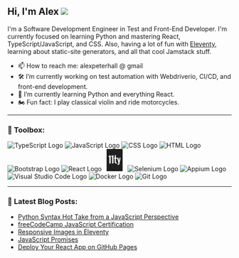 ## Hi, I'm Alex <img src="https://raw.githubusercontent.com/MartinHeinz/MartinHeinz/master/wave.gif" width="30px">

I'm a Software Development Engineer in Test and Front-End Developer. I'm currently focused on learning Python and mastering React, TypeScript/JavaScript, and CSS. Also, having a lot of fun with [Eleventy](https://www.11ty.dev/), learning about static-site generators, and all that cool Jamstack stuff. 

- 📫 How to reach me: alexpeterhall @ gmail
- 🛠 I’m currently working on test automation with Webdriverio, CI/CD, and front-end development.
- 🚀 I’m currently learning Python and everything React. 
- 🏍 Fun fact: I play classical violin and ride motorcycles.

---

### 🧰 Toolbox:

<img src="https://cdn.worldvectorlogo.com/logos/typescript.svg" alt="TypeScript Logo" width="50" height="50"/> <img src="https://cdn.worldvectorlogo.com/logos/logo-javascript.svg" alt="JavaScript Logo" width="50" height="50"/> <img src="https://img.icons8.com/color/48/000000/css3.png" alt="CSS Logo" width="50" height="50"/> <img src="https://img.icons8.com/color/48/000000/html-5--v1.png" alt="HTML Logo" width="50" height="50"/> <img src="https://cdn.worldvectorlogo.com/logos/bootstrap-4.svg" alt="Bootstrap Logo" width="50" height="50"/> <img src="https://cdn.worldvectorlogo.com/logos/react-2.svg" alt="React Logo" width="50" height="50"/> <img src="https://github.com/devicons/devicon/blob/master/icons/eleventy/eleventy-original.svg" alt="Eleventy Logo" width="50" height="50"/> <img src="https://img.icons8.com/fluency/48/000000/selenium-test-automation.png" alt="Selenium Logo" width="50" height="50"/> <img src="https://cdn.worldvectorlogo.com/logos/appium.svg" alt="Appium Logo" width="50" height="50"/> <img src="https://cdn.worldvectorlogo.com/logos/visual-studio-code-1.svg" alt="Visual Studio Code Logo" width="50" height="50"/> <img src="https://cdn.worldvectorlogo.com/logos/docker.svg" alt="Docker Logo" width="50" height="50"/> <img src="https://cdn.worldvectorlogo.com/logos/git-icon.svg" alt="Git Logo" width="50" height="50"/>

---

### 📝 Latest Blog Posts:

<!-- BLOG-POST-LIST:START -->
- [Python Syntax Hot Take from a JavaScript Perspective](https://alexpeterhall.com/blog/2021/05/27/python-vs-javascript-syntax/)
- [freeCodeCamp JavaScript Certification](https://alexpeterhall.com/blog/2021/04/15/fcc-javascript-certification/)
- [Responsive Images in Eleventy](https://alexpeterhall.com/blog/2021/04/05/responsive-images-eleventy/)
- [JavaScript Promises](https://alexpeterhall.com/blog/2021/03/29/javascript-promises/)
- [Deploy Your React App on GitHub Pages](https://alexpeterhall.com/blog/2021/03/12/deploy-github-pages-app/)
<!-- BLOG-POST-LIST:END -->
